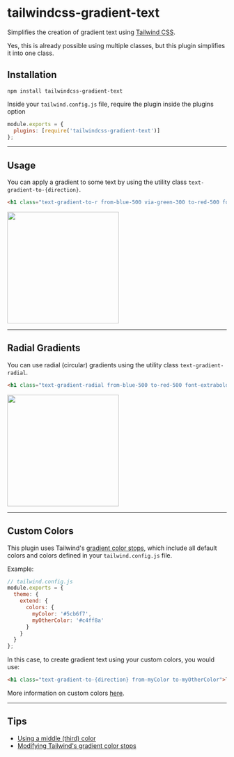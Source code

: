# tailwindcss-gradient-text

Simplifies the creation of gradient text using [Tailwind CSS](https://tailwindcss.com).

Yes, this is already possible using multiple classes, but this plugin simplifies it into one class.

## Installation

```
npm install tailwindcss-gradient-text
```

Inside your `tailwind.config.js` file, require the plugin inside the plugins option

```js
module.exports = {
  plugins: [require('tailwindcss-gradient-text')]
};
```

---

## Usage

You can apply a gradient to some text by using the utility class `text-gradient-to-{direction}`.

```html
<h1 class="text-gradient-to-r from-blue-500 via-green-300 to-red-500 font-extrabold text-3xl"></h1>
```

<img src="https://i.ibb.co/ZdrnV8q/image.png" width=256>

---

## Radial Gradients

You can use radial (circular) gradients using the utility class `text-gradient-radial`.

```html
<h1 class="text-gradient-radial from-blue-500 to-red-500 font-extrabold text-3xl"></h1>
```

<img src="https://i.ibb.co/r0JcV6L/image.png" width=256>

---

## Custom Colors

This plugin uses Tailwind's [gradient color stops](https://tailwindcss.com/docs/gradient-color-stops), which include all default colors and colors defined in your `tailwind.config.js` file.

Example:

```js
// tailwind.config.js
module.exports = {
  theme: {
    extend: {
      colors: {
        myColor: '#5cb6f7',
        myOtherColor: '#c4ff8a'
      }
    }
  }
};
```

In this case, to create gradient text using your custom colors, you would use:

```html
<h1 class="text-gradient-to-{direction} from-myColor to-myOtherColor">Text</h1>
```

More information on custom colors [here](https://tailwindcss.com/docs/gradient-color-stops#customizing-your-theme).

---

## Tips

- [Using a middle (third) color](https://tailwindcss.com/docs/gradient-color-stops#middle-color)
- [Modifying Tailwind's gradient color stops](https://tailwindcss.com/docs/gradient-color-stops#specifying-stop-positions)
